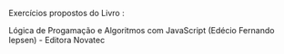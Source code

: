 Exercícios propostos do Livro :

Lógica de Progamação e Algoritmos com JavaScript
(Edécio Fernando Iepsen) - Editora Novatec
